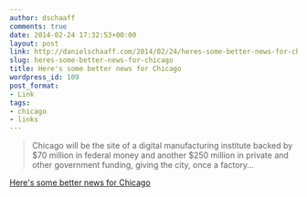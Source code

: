 ```yaml
---
author: dschaaff
comments: true
date: 2014-02-24 17:32:53+00:00
layout: post
link: http://danielschaaff.com/2014/02/24/heres-some-better-news-for-chicago/
slug: heres-some-better-news-for-chicago
title: Here's some better news for Chicago
wordpress_id: 109
post_format:
- Link
tags:
- chicago
- links
---
```


<blockquote>Chicago will be the site of a digital manufacturing institute backed by $70 million in federal money and another $250 million in private and other government funding, giving the city, once a factory…</blockquote>

  
[Here's some better news for Chicago](http://articles.chicagotribune.com/2014-02-23/news/ct-high-tech-business-chicago-0223-20140223_1_world-business-chicago-michael-sacks-manufacturing)
